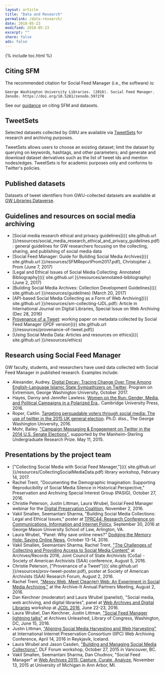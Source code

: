 ```yaml
---
layout: article
title: "Data and Research"
permalink: /data-research/
date: 2018-05-23
modified: 2018-05-23
excerpt: ""
share: false
ads: false
---
```


{% include toc.html %}

## Citing SFM
The recommended citation for Social Feed Manager (i.e., the software) is:

    George Washington University Libraries. (2016). Social Feed Manager. Zenodo. https://doi.org/10.5281/zenodo.597278
    
See our [guidance](http://sfm.readthedocs.io/en/latest/citing.html) on citing SFM and datasets.    

## TweetSets

Selected datasets collected by GWU are available via [TweetSets](https://tweetsets.library.gwu.edu) for research and archiving purposes.

TweetSets allows users to choose an existing dataset; limit the dataset by querying on keywords, hashtags, and other parameters; and generate 
and download dataset derivatives such as the list of tweet ids and mention nodes/edges. TweetSets is for academic purposes only and conforms
to Twitter's policies. 

## Published datasets

Datasets of tweet identifiers from GWU-collected datasets are available at [GW Libraries Dataverse](https://dataverse.harvard.edu/dataverse/gwu-libraries).

## Guidelines and resources on social media archiving

* [Social media research ethical and privacy guidelines]({{ site.github.url }}/resources/social_media_research_ethical_and_privacy_guidelines.pdf): general guidelines for GW researchers focusing on the collecting, sharing, and publishing of social media data
* [Social Feed Manager: Guide for Building Social Media Archives]({{ site.github.url }}/resources/SFMReportProm2017.pdf), Christopher J. Prom (June 7, 2017)
* [Legal and Ethical Issues of Social Media Collecting: Annotated Bibliography]({{ site.github.url }}/resources/annotated-bibliography) (June 2, 2017)
* [Building Social Media Archives: Collection Development Guidelines]({{ site.github.url }}/resources/guidelines) (March 20, 2017)
* [API-based Social Media Collecting as a Form of Web Archiving]({{ site.github.url }}/resources/sm-collecting-IJDL.pdf): Article in International Journal on Digital Libraries, Special Issue on Web Archiving (Dec 28, 2016)
* [Provenance of a Tweet](https://scholarspace.library.gwu.edu/files/h128nd689): working paper on metadata collected by Social Feed Manager ([PDF version]({{ site.github.url }}/resources/provenance-of-tweet.pdf))
* [Using Social Media Data: Articles and resources on ethics]({{ site.github.url }}/resources/ethics)

## Research using Social Feed Manager
GW faculty, students, and researchers have used data collected with Social Feed Manager in published research. Examples include:

* Alexander, Audrey. [Digital Decay: Tracing Change Over Time Among English-Language Islamic State Sympathizers on Twitter](https://extremism.gwu.edu/sites/g/files/zaxdzs2191/f/DigitalDecayFinal_0.pdf). Program on Extremism, George Washington University, October 2017.
* Hayes, Danny and Jennifer Lawless. [Women on the Run: Gender, Media, and Political Campaigns in a Polarized Era.](https://www.amazon.com/dp/1107535867). Cambridge University Press, 2016.
* Roper, Caitlin. [Targeting persuadable voters through social media: The use of twitter in the 2015 UK general election](https://gspm.gwu.edu/sites/g/files/zaxdzs2286/f/downloads/MC%20edits%20Working%20Paper_v1-2.pdf). Ph.D. diss., The George Washington University, 2016.
* Mohr, Bailey. ["Campaign Messaging & Engagement on Twitter in the 2014 U.S. Senate Elections"](https://undergraduate.research.gwu.edu/sites/g/files/zaxdzs2441/f/downloads/Mohr_CampaignMessagingandEngagement.pdf), supported by the Manheim-Sterling Undergraduate Research Prize. May 11, 2015.

## Presentations by the project team

* ["Collecting Social Media with Social Feed Manager,"]({{ site.github.url }}/resources/CollectingSocialMediaData.pdf) library workshop, February 14, 2017. 
* Rachel Trent, "Documenting the Demographic Imagination: Supporting Reproducibility of Social Media Silence in Historical Perspective," Preservation and Archiving Special Interest Group (PASIG), October 27, 2016.
* Christie Peterson, Justin Littman, Laura Wrubel, Social Feed Manager webinar for the [Digital Preservation Coalition](http://www.dpconline.org/), November 2, 2016.
* Vakil Smallen, Seemantani Sharma, "Building Social Media Collections: Legal and Ethical Issues," poster at [TPRC44: Research Conference on Communications, Information and Internet Policy](http://www.tprcweb.com/), September 30, 2016 at George Mason University School of Law, Arlington, VA.
* Laura Wrubel, "Panel: Why save online news?" [Dodging the Memory Hole: Saving Online News](https://www.rjionline.org/events/dodging-the-memory-hole-2016-saving-online-news), October 13-14, 2016. 
* Vakil Smallen, Seemantani Sharma, Rachel Trent, ["The Challenges of Collecting and Providing Access to Social Media Content"](https://drive.google.com/a/email.gwu.edu/file/d/0BzMejufPhqBaMXBjM21vTUR1QTA/view?usp=sharing) at Archives/Records 2016, Joint Council of State Archivists (CoSa) - Society of American Archivists (SAA) conference, August 5, 2016.
* Christie Peterson, ["Provenance of a Tweet"]({{ site.github.url }}/resources/prov-tweet-poster.pdf), poster at Society of American Archivists (SAA) Research Forum, August 2, 2016.
* Rachel Trent, ["Messy Web, Meet Clean(er) Web: An Experiment in Social Media Archiving,"](http://www.slideshare.net/RachelTrent2/messy-web-meet-cleaner-web-an-experiment-in-social-media-archiving) at the Archive-It Annual Partners Meeting, August 2, 2016.
* Dan Kerchner (moderator) and Laura Wrubel (panelist), "Social media, web archiving, and digital libraries", panel at [Web Archives and Digital Libraries](http://fox.cs.vt.edu/wadl2016.html) workshop at [JCDL 2016](http://www.jcdl2016.org), June 22-23, 2016.
* Laura Wrubel, Dan Kerchner, Justin Littman, ["Social Feed Manager lightning talks"](https://docs.google.com/presentation/d/14LiqnLAKAI6H9t8gttIIzO0KnnFCTSrONML-ZEmuXDc/edit?usp=sharing) at Archives Unleashed, Library of Congress, Washington, DC, June 15, 2016.
* Justin Littman, ["Aligning Social Media Harvesting and Web Harvesting"](https://t.co/Rj8LEbBOp8) at International Internet Preservation Consortium (IIPC) Web Archiving Conference, April 14, 2016 in Reykjavík, Iceland.
* Laura Wrubel and Jason Casden, ["Building and Managing Social Media Collections"](http://www.slideshare.net/casden/building-and-managing-social-media-collections), DLF Forum workshop, October 27, 2015 in Vancouver, BC.
* Vakil Smallen, Seemantani Sharma, Dan Chudnov, "Social Feed Manager" at [Web Archives 2015: Capture, Curate, Analyze](http://www.lib.umich.edu/webarchivesconference), November 13, 2015 at University of Michigan in Ann Arbor, MI. 
